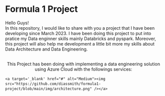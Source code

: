 # Formula 1 Project
Hello Guys!</br>
In this repository, I would like to share with you a project that I have been developing since March 2023.
I have been doing this project to put into pratice my Data enginner skills mainly Databricks and pyspark. Moreover, this project will also help me development a little bit more my skills about Data Architecture and Data Engineering. 

<p align="center"><br/>This Project has been doing with implementing a data engineering solution using Azure Cloud with the followings services:</p>
    
    <a target='_blank' href="#" alt="Medium"><img src="https://github.com/diassmith/formula1-project/blob/main/img/architecture.png" /></a>
    
    
<!--
+ **Azure Synapse**: to manage data pipelines.
+ **Azure Data Lake Gen 2**: to store the data in the followings layers(raw, processed, trusted)
+ **Azure Databricks**: using Python, Spark and SQL to tranform the data
+ **Power BI**: to Data vizualization

+ **Azure Data Lake Gen 2**: to store the data in the followings layers(raw, processed, trusted)
+ **Azure Databricks**: using Python, Spark and SQL to tranform the data
+ **Power BI**: to Data vizualization-->
